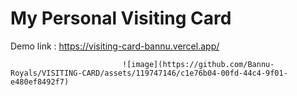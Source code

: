 # My Personal Visiting Card
Demo link : https://visiting-card-bannu.vercel.app/

                             ![image](https://github.com/Bannu-Royals/VISITING-CARD/assets/119747146/c1e76b04-00fd-44c4-9f01-e480ef8492f7)


